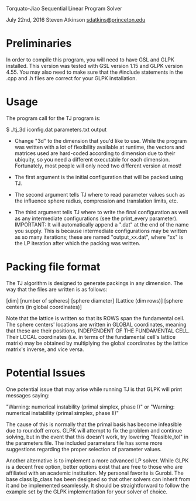 Torquato-Jiao Sequential Linear Program Solver

July 22nd, 2016
Steven Atkinson
sdatkins@princeton.edu



# Preliminaries #



In order to compile this program, you will need to have GSL and GLPK installed.
This version was tested with GSL version 1.15 and GLPK version 4.55.  You may 
also need to make sure that the #include statements in the .cpp and .h files are
correct for your GLPK installation.



# Usage #



The program call for the TJ program is:

$ ./tj_3d iconfig.dat parameters.txt output

* Change "3d" to the dimension that you'd like to use.  While the program was
written with a lot of flexibility available at runtime, the vectors and
matrices used are hard-coded according to dimension due to their ubiquity,
so you need a different executable for each dimension.  Fortunately, most 
people will only need two different version at most!

* The first argument is the initial configuration that will be packed using TJ.
* The second argument tells TJ where to read parameter values such as the
influence sphere radius, compression and translation limits, etc.
* The third argument tells TJ where to write the final configuration as well as
any intermediate configurations (see the print_every parameter).  IMPORTANT: It 
will automatically append a ".dat" at the end of the name you supply.  This is
because intermediate configurations may be written as so many iterations; these
are named "output_xx.dat", where "xx" is the LP iteration after which the
packing was written.



# Packing file format #



The TJ algorithm is designed to generate packings in any dimension.  The way 
that the files are written is as follows:

[dim]
[number of spheres]
[sphere diameter]
[Lattice (dim rows)]
[sphere centers (in global coordinates)]

Note that the lattice is written so that its ROWS span the fundamental cell.
The sphere centers' locations are written in GLOBAL coordinates, meaning that
these are their positions, INDEPENDENT OF THE FUNDAMENTAL CELL.  Their LOCAL
coordinates (i.e. in terms of the fundamental cell's lattice matrix) may be
obtained by multiplying the global coordinates by the lattice matrix's inverse,
and vice versa.



# Potential Issues #



One potential issue that may arise while running TJ is that GLPK will print
messages saying:

"Warning: numerical instability (primal simplex, phase I)"
or
"Warning: numerical instability (primal simplex, phase II)"

The cause of this is normally that the primal basis has become infeasible due 
to roundoff errors.  GLPK will attempt to fix the problem and continue solving,
but in the event that this doesn't work, try lowering "feasible_tol" in the
parameters file.  The included parameters file has some more suggestions
regarding the proper selection of parameter values.

Another alternative is to implement a more advanced LP solver.  While GLPK is a
decent free option, better options exist that are free to those who are 
affiliated with an academic institution.  My personal favorite is Gurobi. The 
base class lp_class has been designed so that other solvers can inherit from it 
and be implemented seamlessly.  It should be straightforward to follow the 
example set by the GLPK implementation for your solver of choice. 

